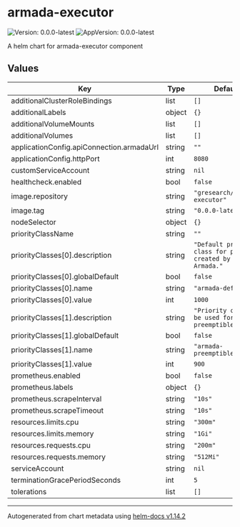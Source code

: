# armada-executor

![Version: 0.0.0-latest](https://img.shields.io/badge/Version-0.0.0--latest-informational?style=flat-square) ![AppVersion: 0.0.0-latest](https://img.shields.io/badge/AppVersion-0.0.0--latest-informational?style=flat-square)

A helm chart for armada-executor component

## Values

| Key | Type | Default | Description |
|-----|------|---------|-------------|
| additionalClusterRoleBindings | list | `[]` |  |
| additionalLabels | object | `{}` |  |
| additionalVolumeMounts | list | `[]` |  |
| additionalVolumes | list | `[]` |  |
| applicationConfig.apiConnection.armadaUrl | string | `""` |  |
| applicationConfig.httpPort | int | `8080` |  |
| customServiceAccount | string | `nil` |  |
| healthcheck.enabled | bool | `false` |  |
| image.repository | string | `"gresearch/armada-executor"` |  |
| image.tag | string | `"0.0.0-latest"` |  |
| nodeSelector | object | `{}` |  |
| priorityClassName | string | `""` |  |
| priorityClasses[0].description | string | `"Default priority class for pods created by Armada."` |  |
| priorityClasses[0].globalDefault | bool | `false` |  |
| priorityClasses[0].name | string | `"armada-default"` |  |
| priorityClasses[0].value | int | `1000` |  |
| priorityClasses[1].description | string | `"Priority class to be used for preemptible jobs."` |  |
| priorityClasses[1].globalDefault | bool | `false` |  |
| priorityClasses[1].name | string | `"armada-preemptible"` |  |
| priorityClasses[1].value | int | `900` |  |
| prometheus.enabled | bool | `false` |  |
| prometheus.labels | object | `{}` |  |
| prometheus.scrapeInterval | string | `"10s"` |  |
| prometheus.scrapeTimeout | string | `"10s"` |  |
| resources.limits.cpu | string | `"300m"` |  |
| resources.limits.memory | string | `"1Gi"` |  |
| resources.requests.cpu | string | `"200m"` |  |
| resources.requests.memory | string | `"512Mi"` |  |
| serviceAccount | string | `nil` |  |
| terminationGracePeriodSeconds | int | `5` |  |
| tolerations | list | `[]` | Tolerations |

----------------------------------------------
Autogenerated from chart metadata using [helm-docs v1.14.2](https://github.com/norwoodj/helm-docs/releases/v1.14.2)
